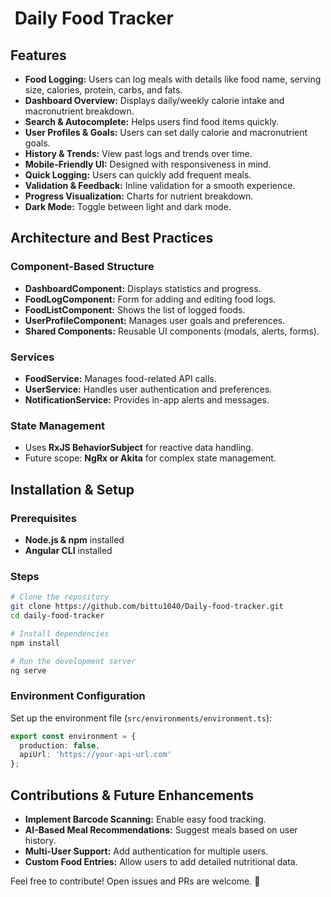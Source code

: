 #  Daily Food Tracker

## Features

- **Food Logging:** Users can log meals with details like food name, serving size, calories, protein, carbs, and fats.
- **Dashboard Overview:** Displays daily/weekly calorie intake and macronutrient breakdown.
- **Search & Autocomplete:** Helps users find food items quickly.
- **User Profiles & Goals:** Users can set daily calorie and macronutrient goals.
- **History & Trends:** View past logs and trends over time.
- **Mobile-Friendly UI:** Designed with responsiveness in mind.
- **Quick Logging:** Users can quickly add frequent meals.
- **Validation & Feedback:** Inline validation for a smooth experience.
- **Progress Visualization:** Charts for nutrient breakdown.
- **Dark Mode:** Toggle between light and dark mode.

## Architecture and Best Practices

### Component-Based Structure

- **DashboardComponent:** Displays statistics and progress.
- **FoodLogComponent:** Form for adding and editing food logs.
- **FoodListComponent:** Shows the list of logged foods.
- **UserProfileComponent:** Manages user goals and preferences.
- **Shared Components:** Reusable UI components (modals, alerts, forms).

### Services

- **FoodService:** Manages food-related API calls.
- **UserService:** Handles user authentication and preferences.
- **NotificationService:** Provides in-app alerts and messages.

### State Management

- Uses **RxJS BehaviorSubject** for reactive data handling.
- Future scope: **NgRx or Akita** for complex state management.

## Installation & Setup

### Prerequisites

- **Node.js & npm** installed
- **Angular CLI** installed

### Steps

```sh
# Clone the repository
git clone https://github.com/bittu1040/Daily-food-tracker.git
cd daily-food-tracker

# Install dependencies
npm install

# Run the development server
ng serve
```

### Environment Configuration

Set up the environment file (`src/environments/environment.ts`):

```typescript
export const environment = {
  production: false,
  apiUrl: 'https://your-api-url.com'
};
```

## Contributions & Future Enhancements

- **Implement Barcode Scanning:** Enable easy food tracking.
- **AI-Based Meal Recommendations:** Suggest meals based on user history.
- **Multi-User Support:** Add authentication for multiple users.
- **Custom Food Entries:** Allow users to add detailed nutritional data.

Feel free to contribute! Open issues and PRs are welcome. 🚀
